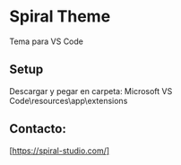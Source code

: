 # Spiral Theme
Tema para VS Code

## Setup
Descargar y pegar en carpeta: Microsoft VS Code\resources\app\extensions

## Contacto:
[https://spiral-studio.com/]
